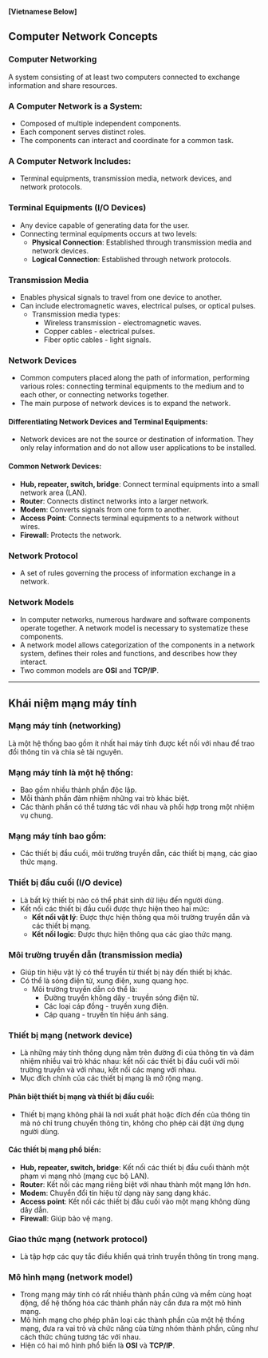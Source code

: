 **[Vietnamese Below]**

## Computer Network Concepts

### Computer Networking
A system consisting of at least two computers connected to exchange information and share resources.

### A Computer Network is a System:
- Composed of multiple independent components.
- Each component serves distinct roles.
- The components can interact and coordinate for a common task.

### A Computer Network Includes:
- Terminal equipments, transmission media, network devices, and network protocols.



### Terminal Equipments (I/O Devices)
- Any device capable of generating data for the user.
- Connecting terminal equipments occurs at two levels:
  - **Physical Connection**: Established through transmission media and network devices.
  - **Logical Connection**: Established through network protocols.



### Transmission Media
- Enables physical signals to travel from one device to another.
- Can include electromagnetic waves, electrical pulses, or optical pulses.
  - Transmission media types:
    - Wireless transmission - electromagnetic waves.
    - Copper cables - electrical pulses.
    - Fiber optic cables - light signals.



### Network Devices
- Common computers placed along the path of information, performing various roles: connecting terminal equipments to the medium and to each other, or connecting networks together.
- The main purpose of network devices is to expand the network.

#### Differentiating Network Devices and Terminal Equipments:
- Network devices are not the source or destination of information. They only relay information and do not allow user applications to be installed.

#### Common Network Devices:
- **Hub, repeater, switch, bridge**: Connect terminal equipments into a small network area (LAN).
- **Router**: Connects distinct networks into a larger network.
- **Modem**: Converts signals from one form to another.
- **Access Point**: Connects terminal equipments to a network without wires.
- **Firewall**: Protects the network.



### Network Protocol
- A set of rules governing the process of information exchange in a network.



### Network Models
- In computer networks, numerous hardware and software components operate together. A network model is necessary to systematize these components.
- A network model allows categorization of the components in a network system, defines their roles and functions, and describes how they interact.
- Two common models are **OSI** and **TCP/IP**.

---

## Khái niệm mạng máy tính

### Mạng máy tính (networking)
Là một hệ thống bao gồm ít nhất hai máy tính được kết nối với nhau để trao đổi thông tin và chia sẻ tài nguyên.

### Mạng máy tính là một hệ thống:
- Bao gồm nhiều thành phần độc lập.
- Mỗi thành phần đảm nhiệm những vai trò khác biệt.
- Các thành phần có thể tương tác với nhau và phối hợp trong một nhiệm vụ chung.

### Mạng máy tính bao gồm:
- Các thiết bị đầu cuối, môi trường truyền dẫn, các thiết bị mạng, các giao thức mạng.



### Thiết bị đầu cuối (I/O device)
- Là bất kỳ thiết bị nào có thể phát sinh dữ liệu đến người dùng.
- Kết nối các thiết bị đầu cuối được thực hiện theo hai mức:
  - **Kết nối vật lý**: Được thực hiện thông qua môi trường truyền dẫn và các thiết bị mạng.
  - **Kết nối logic**: Được thực hiện thông qua các giao thức mạng.



### Môi trường truyền dẫn (transmission media)
- Giúp tín hiệu vật lý có thể truyền từ thiết bị này đến thiết bị khác.
- Có thể là sóng điện từ, xung điện, xung quang học.
  - Môi trường truyền dẫn có thể là:
    - Đường truyền không dây - truyền sóng điện từ.
    - Các loại cáp đồng - truyền xung điện.
    - Cáp quang - truyền tín hiệu ánh sáng.



### Thiết bị mạng (network device)
- Là những máy tính thông dụng nằm trên đường đi của thông tin và đảm nhiệm nhiều vai trò khác nhau: kết nối các thiết bị đầu cuối với môi trường truyền và với nhau, kết nối các mạng với nhau.
- Mục đích chính của các thiết bị mạng là mở rộng mạng.

#### Phân biệt thiết bị mạng và thiết bị đầu cuối:
- Thiết bị mạng không phải là nơi xuất phát hoặc đích đến của thông tin mà nó chỉ trung chuyển thông tin, không cho phép cài đặt ứng dụng người dùng.

#### Các thiết bị mạng phổ biến:
- **Hub, repeater, switch, bridge**: Kết nối các thiết bị đầu cuối thành một phạm vi mạng nhỏ (mạng cục bộ LAN).
- **Router**: Kết nối các mạng riêng biệt với nhau thành một mạng lớn hơn.
- **Modem**: Chuyển đổi tín hiệu từ dạng này sang dạng khác.
- **Access point**: Kết nối các thiết bị đầu cuối vào một mạng không dùng dây dẫn.
- **Firewall**: Giúp bảo vệ mạng.



### Giao thức mạng (network protocol)
- Là tập hợp các quy tắc điều khiển quá trình truyền thông tin trong mạng.



### Mô hình mạng (network model)
- Trong mạng máy tính có rất nhiều thành phần cứng và mềm cùng hoạt động, để hệ thống hóa các thành phần này cần đưa ra một mô hình mạng.
- Mô hình mạng cho phép phân loại các thành phần của một hệ thống mạng, đưa ra vai trò và chức năng của từng nhóm thành phần, cũng như cách thức chúng tương tác với nhau. 
- Hiện có hai mô hình phổ biến là **OSI** và **TCP/IP**.
